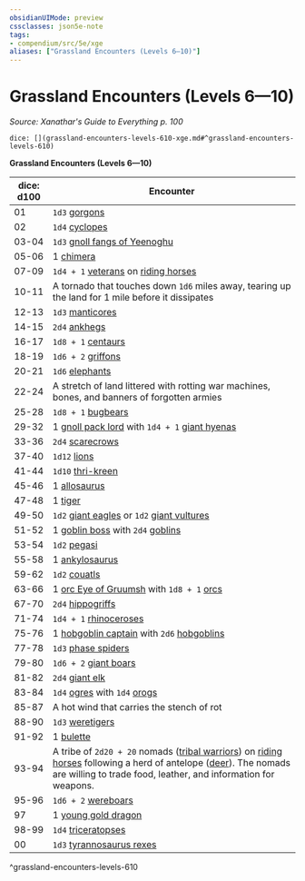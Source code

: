 ```yaml
---
obsidianUIMode: preview
cssclasses: json5e-note
tags:
- compendium/src/5e/xge
aliases: ["Grassland Encounters (Levels 6—10)"]
---
```

# Grassland Encounters (Levels 6—10)
*Source: Xanathar's Guide to Everything p. 100* 

`dice: [](grassland-encounters-levels-610-xge.md#^grassland-encounters-levels-610)`

**Grassland Encounters (Levels 6—10)**

| dice: d100 | Encounter |
|------------|-----------|
| 01 | `1d3` [gorgons](compendium/bestiary/monstrosity/gorgon.md) |
| 02 | `1d4` [cyclopes](compendium/bestiary/giant/cyclops.md) |
| 03-04 | `1d3` [gnoll fangs of Yeenoghu](compendium/bestiary/fiend/gnoll-fang-of-yeenoghu.md) |
| 05-06 | 1 [chimera](compendium/bestiary/monstrosity/chimera.md) |
| 07-09 | `1d4 + 1` [veterans](compendium/bestiary/humanoid/veteran.md) on [riding horses](compendium/bestiary/beast/riding-horse.md) |
| 10-11 | A tornado that touches down `1d6` miles away, tearing up the land for 1 mile before it dissipates |
| 12-13 | `1d3` [manticores](compendium/bestiary/monstrosity/manticore.md) |
| 14-15 | `2d4` [ankhegs](compendium/bestiary/monstrosity/ankheg.md) |
| 16-17 | `1d8 + 1` [centaurs](compendium/bestiary/monstrosity/centaur.md) |
| 18-19 | `1d6 + 2` [griffons](compendium/bestiary/monstrosity/griffon.md) |
| 20-21 | `1d6` [elephants](compendium/bestiary/beast/elephant.md) |
| 22-24 | A stretch of land littered with rotting war machines, bones, and banners of forgotten armies |
| 25-28 | `1d8 + 1` [bugbears](compendium/bestiary/humanoid/bugbear.md) |
| 29-32 | 1 [gnoll pack lord](compendium/bestiary/humanoid/gnoll-pack-lord.md) with `1d4 + 1` [giant hyenas](compendium/bestiary/beast/giant-hyena.md) |
| 33-36 | `2d4` [scarecrows](compendium/bestiary/construct/scarecrow.md) |
| 37-40 | `1d12` [lions](compendium/bestiary/beast/lion.md) |
| 41-44 | `1d10` [thri-kreen](compendium/bestiary/humanoid/thri-kreen.md) |
| 45-46 | 1 [allosaurus](compendium/bestiary/beast/allosaurus.md) |
| 47-48 | 1 [tiger](compendium/bestiary/beast/tiger.md) |
| 49-50 | `1d2` [giant eagles](compendium/bestiary/beast/giant-eagle.md) or `1d2` [giant vultures](compendium/bestiary/beast/giant-vulture.md) |
| 51-52 | 1 [goblin boss](compendium/bestiary/humanoid/goblin-boss.md) with `2d4` [goblins](compendium/bestiary/humanoid/goblin.md) |
| 53-54 | `1d2` [pegasi](compendium/bestiary/celestial/pegasus.md) |
| 55-58 | 1 [ankylosaurus](compendium/bestiary/beast/ankylosaurus.md) |
| 59-62 | `1d2` [couatls](compendium/bestiary/celestial/couatl.md) |
| 63-66 | 1 [orc Eye of Gruumsh](compendium/bestiary/humanoid/orc-eye-of-gruumsh.md) with `1d8 + 1` [orcs](compendium/bestiary/humanoid/orc.md) |
| 67-70 | `2d4` [hippogriffs](compendium/bestiary/monstrosity/hippogriff.md) |
| 71-74 | `1d4 + 1` [rhinoceroses](compendium/bestiary/beast/rhinoceros.md) |
| 75-76 | 1 [hobgoblin captain](compendium/bestiary/humanoid/hobgoblin-captain.md) with `2d6` [hobgoblins](compendium/bestiary/humanoid/hobgoblin.md) |
| 77-78 | `1d3` [phase spiders](compendium/bestiary/monstrosity/phase-spider.md) |
| 79-80 | `1d6 + 2` [giant boars](compendium/bestiary/beast/giant-boar.md) |
| 81-82 | `2d4` [giant elk](compendium/bestiary/beast/giant-elk.md) |
| 83-84 | `1d4` [ogres](compendium/bestiary/giant/ogre.md) with `1d4` [orogs](compendium/bestiary/humanoid/orog.md) |
| 85-87 | A hot wind that carries the stench of rot |
| 88-90 | `1d3` [weretigers](compendium/bestiary/humanoid/weretiger.md) |
| 91-92 | 1 [bulette](compendium/bestiary/monstrosity/bulette.md) |
| 93-94 | A tribe of `2d20 + 20` nomads ([tribal warriors](compendium/bestiary/humanoid/tribal-warrior.md)) on [riding horses](compendium/bestiary/beast/riding-horse.md) following a herd of antelope ([deer](compendium/bestiary/beast/deer.md)). The nomads are willing to trade food, leather, and information for weapons. |
| 95-96 | `1d6 + 2` [wereboars](compendium/bestiary/humanoid/wereboar.md) |
| 97 | 1 [young gold dragon](compendium/bestiary/dragon/young-gold-dragon.md) |
| 98-99 | `1d4` [triceratopses](compendium/bestiary/beast/triceratops.md) |
| 00 | `1d3` [tyrannosaurus rexes](compendium/bestiary/beast/tyrannosaurus-rex.md) |
^grassland-encounters-levels-610